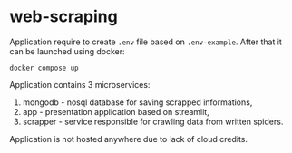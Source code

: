 # web-scraping

Application require to create `.env` file based on `.env-example`. After that it can be launched using docker:

```
docker compose up
```

Application contains 3 microservices:<br />
1. mongodb - nosql database for saving scrapped informations,
2. app - presentation application based on streamlit,
3. scrapper - service responsible for crawling data from written spiders.

Application is not hosted anywhere due to lack of cloud credits.